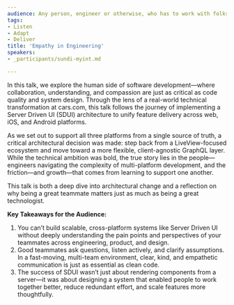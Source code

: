 ```yaml
---
audience: Any person, engineer or otherwise, who has to work with folks outside of their area of expertise to get a project done.
tags:
- Listen
- Adapt
- Deliver
title: 'Empathy in Engineering'
speakers:
- _participants/sundi-myint.md

---
```

In this talk, we explore the human side of software development—where collaboration, understanding, and compassion are just as critical as code quality and system design. Through the lens of a real-world technical transformation at cars.com, this talk follows the journey of implementing a Server Driven UI (SDUI) architecture to unify feature delivery across web, iOS, and Android platforms.

As we set out to support all three platforms from a single source of truth, a critical architectural decision was made: step back from a LiveView-focused ecosystem and move toward a more flexible, client-agnostic GraphQL layer. While the technical ambition was bold, the true story lies in the people—engineers navigating the complexity of multi-platform development, and the friction—and growth—that comes from learning to support one another.

This talk is both a deep dive into architectural change and a reflection on why being a great teammate matters just as much as being a great technologist.

**Key Takeaways for the Audience:**
1. You can’t build scalable, cross-platform systems like Server Driven UI without deeply understanding the pain points and perspectives of your teammates across engineering, product, and design.
2. Good teammates ask questions, listen actively, and clarify assumptions. In a fast-moving, multi-team environment, clear, kind, and empathetic communication is just as essential as clean code.
3. The success of SDUI wasn’t just about rendering components from a server—it was about designing a system that enabled people to work together better, reduce redundant effort, and scale features more thoughtfully.